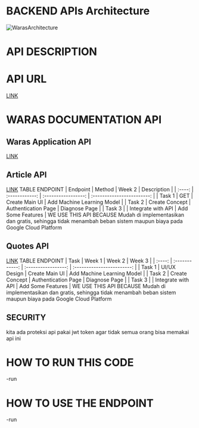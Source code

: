 # BACKEND APIs Architecture
![WarasArchitecture](https://github.com/yuliusius1/waras-bangkit-capstone-2022/blob/main/assets/android_architecture.jpg)
# API DESCRIPTION

# API URL
[LINK](https://data-waras-api-service-hgz3km73yq-et.a.run.app/)

# WARAS DOCUMENTATION API
## Waras Application API
[LINK](https://documenter.getpostman.com/view/21187908/Uz5CLHqp)

## Article API
[LINK](https://newsapi.org/docs/endpoints/everything)
TABLE ENDPOINT
|  Endpoint  |     Method	     |       Week 2        |           Description          |
| :----: | :------------: | :-----------------: | :------------------------: |
| Task 1 | GET   | Create Main UI      | Add Machine Learning Model |
| Task 2 | Create Concept | Authentication Page | Diagnose Page              |
| Task 3 |                | Integrate with API  | Add Some Features          |
WE USE THIS API BECAUSE Mudah di implementasikan dan gratis, sehingga tidak menambah beban sistem maupun biaya pada Google Cloud Platform

## Quotes API
[LINK](https://rapidapi.com/karanp41-eRiF1pYLK1P/api/world-of-quotes/)
TABLE ENDPOINT
|  Task  |     Week 1     |       Week 2        |            Week 3          |
| :----: | :------------: | :-----------------: | :------------------------: |
| Task 1 | UI/UX Design   | Create Main UI      | Add Machine Learning Model |
| Task 2 | Create Concept | Authentication Page | Diagnose Page              |
| Task 3 |                | Integrate with API  | Add Some Features          |
WE USE THIS API BECAUSE Mudah di implementasikan dan gratis, sehingga tidak menambah beban sistem maupun biaya pada Google Cloud Platform

## SECURITY
kita ada proteksi api pakai jwt token agar tidak semua orang bisa memakai api ini
# HOW TO RUN THIS CODE
-run 
# HOW TO USE THE ENDPOINT
-run
